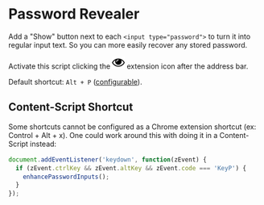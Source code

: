 Password Revealer
=================

Add a "Show" button next to each `<input type="password">` to turn it into regular input text.
So you can more easily recover any stored password.

Activate this script clicking the <img src="https://github.com/Laoujin/ChromeUserScripts/raw/master/password-revealer/favicon.png" alt="Eye"  width="25"> extension icon after the address bar.

Default shortcut: `Alt + P` ([configurable](chrome://extensions/shortcuts)).

## Content-Script Shortcut

Some shortcuts cannot be configured as a Chrome extension shortcut
(ex: Control + Alt + x). One could work around this with doing it
in a Content-Script instead:

```javascript
document.addEventListener('keydown', function(zEvent) {
  if (zEvent.ctrlKey && zEvent.altKey && zEvent.code === 'KeyP') {
    enhancePasswordInputs();
  }
});
```

